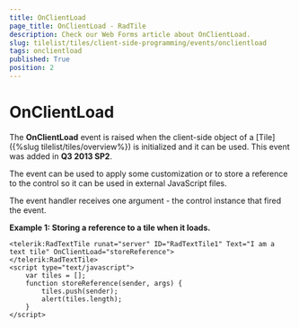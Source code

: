 ```yaml
---
title: OnClientLoad
page_title: OnClientLoad - RadTile
description: Check our Web Forms article about OnClientLoad.
slug: tilelist/tiles/client-side-programming/events/onclientload
tags: onclientload
published: True
position: 2
---
```


# OnClientLoad



The **OnClientLoad** event is raised when the client-side object of a	[Tile]({%slug tilelist/tiles/overview%}) is initialized and it can be used. This event was added in **Q3 2013 SP2**.

The event can be used to apply some customization or to store a reference to the control so it can be used in external JavaScript files.

The event handler receives one argument - the control instance that fired the event.

**Example 1: Storing a reference to a tile when it loads.**

````ASP.NET
<telerik:RadTextTile runat="server" ID="RadTextTile1" Text="I am a text tile" OnClientLoad="storeReference">
</telerik:RadTextTile>
<script type="text/javascript">
	var tiles = [];
	function storeReference(sender, args) {
		tiles.push(sender);
		alert(tiles.length);
	}
</script>
````


